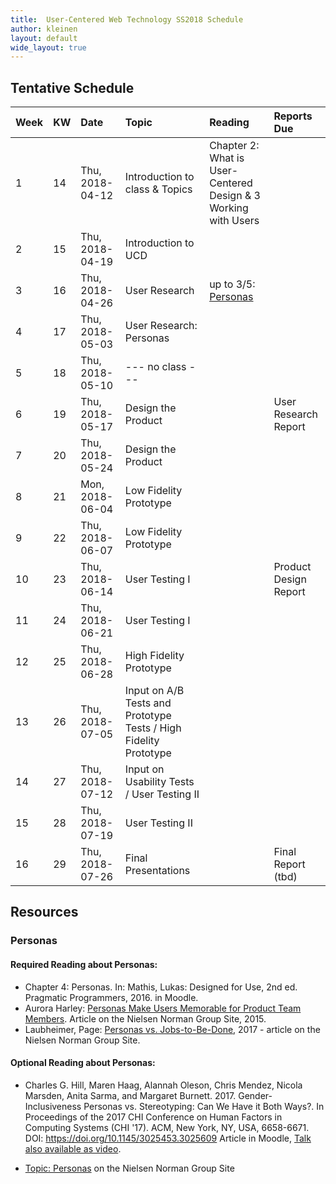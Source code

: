 ```yaml
---
title:  User-Centered Web Technology SS2018 Schedule
author: kleinen
layout: default
wide_layout: true
---
```


## Tentative Schedule


| Week | KW | Date            | Topic                                                            | Reading                                                        | Reports Due           |
|:-----|:---|:----------------|:-----------------------------------------------------------------|:---------------------------------------------------------------|:----------------------|
| 1    | 14 | Thu, 2018-04-12 | Introduction to class & Topics                                   | Chapter 2: What is User-Centered Design & 3 Working with Users |                       |
| 2    | 15 | Thu, 2018-04-19 | Introduction to UCD                                              |                                                                |                       |
| 3    | 16 | Thu, 2018-04-26 | User Research                                                    | up to 3/5: [Personas](#personas)                               |                       |
| 4    | 17 | Thu, 2018-05-03 | User Research: Personas                                          |                                                                |                       |
| 5    | 18 | Thu, 2018-05-10 | --- no class ---                                                 |                                                                |                       |
| 6    | 19 | Thu, 2018-05-17 | Design the Product                                               |                                                                | User Research Report  |
| 7    | 20 | Thu, 2018-05-24 | Design the Product                                               |                                                                |                       |
| 8    | 21 | Mon, 2018-06-04 | Low Fidelity Prototype                                           |                                                                |                       |
| 9    | 22 | Thu, 2018-06-07 | Low Fidelity Prototype                                           |                                                                |                       |
| 10   | 23 | Thu, 2018-06-14 | User Testing I                                                   |                                                                | Product Design Report |
| 11   | 24 | Thu, 2018-06-21 | User Testing I                                                   |                                                                |                       |
| 12   | 25 | Thu, 2018-06-28 | High Fidelity Prototype                                          |                                                                |                       |
| 13   | 26 | Thu, 2018-07-05 | Input on A/B Tests and Prototype Tests / High Fidelity Prototype |                                                                |                       |
| 14   | 27 | Thu, 2018-07-12 | Input on Usability Tests / User Testing II                       |                                                                |                       |
| 15   | 28 | Thu, 2018-07-19 | User Testing II                                                  |                                                                |                       |
| 16   | 29 | Thu, 2018-07-26 | Final Presentations                                              |                                                                | Final Report (tbd)    |


## Resources
### Personas

#### Required Reading about Personas:

* Chapter 4: Personas. In: Mathis, Lukas: Designed for Use, 2nd ed. Pragmatic Programmers, 2016.  in Moodle.
* Aurora Harley: [Personas Make Users Memorable for Product Team Members](https://www.nngroup.com/articles/persona/). Article on the Nielsen Norman Group Site, 2015.
* Laubheimer, Page: [Personas vs. Jobs-to-Be-Done](https://www.nngroup.com/articles/personas-jobs-be-done/), 2017 - article on the Nielsen Norman Group Site.


#### Optional Reading about Personas:

* Charles G. Hill, Maren Haag, Alannah Oleson, Chris Mendez, Nicola Marsden, Anita Sarma, and Margaret Burnett. 2017. Gender-Inclusiveness Personas vs. Stereotyping: Can We Have it Both Ways?. In Proceedings of the 2017 CHI Conference on Human Factors in Computing Systems (CHI '17). ACM, New York, NY, USA, 6658-6671. DOI: https://doi.org/10.1145/3025453.3025609
Article in Moodle, [Talk also available as video](https://www.youtube.com/watch?v=6f1aJhWGfLM).


* [Topic: Personas](https://www.nngroup.com/topic/personas/) on the Nielsen Norman Group Site
